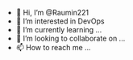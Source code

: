 - 👋 Hi, I’m @Raumin221
- 👀 I’m interested in DevOps
- 🌱 I’m currently learning ...
- 💞️ I’m looking to collaborate on ...
- 📫 How to reach me ...

<!---
Raumin221/Raumin221 is a ✨ special ✨ repository because its `README.md` (this file) appears on your GitHub profile.
You can click the Preview link to take a look at your changes.
--->
